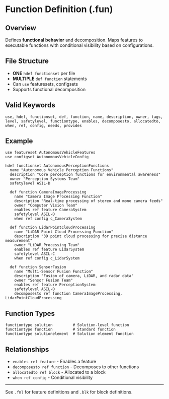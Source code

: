 # Function Definition (.fun)

## Overview
Defines **functional behavior** and decomposition. Maps features to executable functions with conditional visibility based on configurations.

## File Structure
- **ONE** `hdef functionset` per file
- **MULTIPLE** `def function` statements
- Can `use` featuresets, configsets
- Supports functional decomposition

## Valid Keywords
```
use, hdef, functionset, def, function, name, description, owner, tags, 
level, safetylevel, functiontype, enables, decomposesto, allocatedto, 
when, ref, config, needs, provides
```

## Example
```sylang
use featureset AutonomousVehicleFeatures
use configset AutonomousVehicleConfig

hdef functionset AutonomousPerceptionFunctions
  name "Autonomous Vehicle Perception Functions"
  description "Core perception functions for environmental awareness"
  owner "Perception Systems Team"
  safetylevel ASIL-D

  def function CameraImageProcessing
    name "Camera Image Processing Function"
    description "Real-time processing of stereo and mono camera feeds"
    owner "Computer Vision Team"
    enables ref feature CameraSystem
    safetylevel ASIL-D
    when ref config c_CameraSystem

  def function LidarPointCloudProcessing
    name "LiDAR Point Cloud Processing Function"
    description "3D point cloud processing for precise distance measurement"
    owner "LiDAR Processing Team"
    enables ref feature LidarSystem
    safetylevel ASIL-C
    when ref config c_LidarSystem

  def function SensorFusion
    name "Multi-Sensor Fusion Function"
    description "Fusion of camera, LiDAR, and radar data"
    owner "Sensor Fusion Team"
    enables ref feature PerceptionSystem
    safetylevel ASIL-D
    decomposesto ref function CameraImageProcessing, LidarPointCloudProcessing
```

## Function Types
```
functiontype solution         # Solution-level function
functiontype function         # Standard function
functiontype solutionelement  # Solution element function
```

## Relationships
- `enables ref feature` - Enables a feature
- `decomposesto ref function` - Decomposes to other functions
- `allocatedto ref block` - Allocated to a block
- `when ref config` - Conditional visibility

---
See `.fml` for feature definitions and `.blk` for block definitions.


